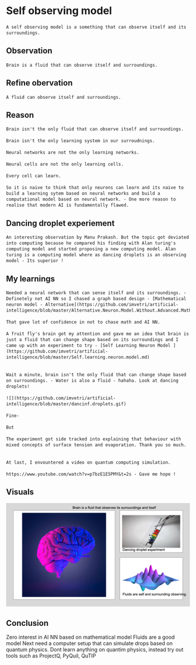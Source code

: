 # Self observing model

    A self observing model is a something that can observe itself and its surroundings. 

##  Observation 
    
    Brain is a fluid that can observe itself and surroundings. 

## Refine obervation

    A fluid can observe itself and surroundings.

## Reason 

    Brain isn't the only fluid that can observe itself and surroundings.

    Brain isn't the only learning system in our surroudnings.

    Neural networks are not the only learning networks.

    Neural cells are not the only learning cells.

    Every cell can learn.

    So it is naive to think that only neurons can learn and its naive to build a learning sytem based on neural networks and build a computational model based on neural network. - One more reason to realise that modern AI is fundamentally flawed.



## Dancing droplet experiement

    An interesting observation by Manu Prakash. But the topic got deviated into computing because he compared his finding with Alan turing's computing model and started proposing a new computing model. Alan turing is a computing model where as dancing droplets is an observing model - Its superior !


## My learnings

    Needed a neural network that can sense itself and its surroundings. - Definetely not AI NN so I chased a graph based design - [Mathematical neuron model - Alternative](https://github.com/imvetri/artificial-intelligence/blob/master/Alternative.Neuron.Model.Without.Advanced.Math.md) 

    That gave lot of confidence in not to chase math and AI NN.

    A fruit fly's brain got my attention and gave me an idea that brain is just a fluid that can change shape based on its surroundings and I came up with an experiment to try - [Self Learning Neuron Model ](https://github.com/imvetri/artificial-intelligence/blob/master/Self.learning.neuron.model.md)


    Wait a minute, brain isn't the only fluid that can change shape based on surroundings. - Water is also a fluid - hahaha. Look at dancing droplets!

    ![](https://github.com/imvetri/artificial-intelligence/blob/master/dancinf.droplets.gif)

    Fine- 

    But

    The experiment got side tracked into explaining that behaviour with mixed concepts of surface tension and evaporation. Thank you so much.


    At last, I envountered a video on quantum computing simulation. 

    https://www.youtube.com/watch?v=p7bzE1E5PMY&t=2s - Gave me hope !


## Visuals

![](https://github.com/imvetri/artificial-intelligence/blob/master/Self.Observing.model.png)


## Conclusion

Zero interest in AI NN based on mathematical model
Fluids are a good model
Next need a computer setup that can simulate drops based on quantum physics. Dont learn anything on quantim physics, instead try out tools such as ProjectQ, PyQuil, QuTIP


